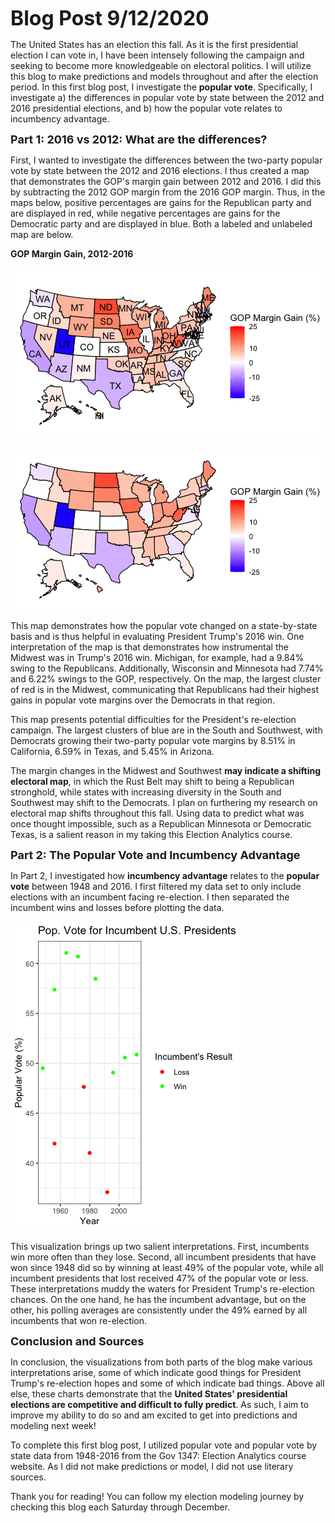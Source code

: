 

<b><font size="6">Blog Post 9/12/2020</font></b>

The United States has an election this fall.  As it is the first presidential election I can vote in, I have been intensely following the campaign and seeking to become more knowledgeable on electoral politics.  I will utilize this blog to make predictions and models throughout and after the election period.  In this first blog post, I investigate the <b>popular vote</b>.  Specifically, I investigate a) the differences in popular vote by state between the 2012 and 2016 presidential elections, and b) how the popular vote relates to incumbency advantage.  

<b><font size="4">Part 1: 2016 vs 2012: What are the differences? </b></font>

First, I wanted to investigate the differences between the two-party popular vote by state between the 2012 and 2016 elections.  I thus created a map that demonstrates the GOP's margin gain between 2012 and 2016.  I did this by subtracting the 2012 GOP margin from the 2016 GOP margin.  Thus, in the maps below, positive percentages are gains for the Republican party and are displayed in red, while negative percentages are gains for the Democratic party and are displayed in blue. Both a labeled and unlabeled map are below.

<b> GOP Margin Gain, 2012-2016 </b>

![](/Gov1347/GOPMarginGainWithLabels.png) 

![](/Gov1347/GOPMarginGainNoLabels.png) 

This map demonstrates how the popular vote changed on a state-by-state basis and is thus helpful in evaluating President Trump's 2016 win.  One interpretation of the map is that demonstrates how instrumental the Midwest was in Trump's 2016 win.  Michigan, for example, had a 9.84% swing to the Republicans.  Additionally, Wisconsin and Minnesota had 7.74% and 6.22% swings to the GOP, respectively.  On the map, the largest cluster of red is in the Midwest, communicating that Republicans had their highest gains in popular vote margins over the Democrats in that region. 

This map presents potential difficulties for the President's re-election campaign.  The largest clusters of blue are in the South and Southwest, with Democrats growing their two-party popular vote margins by 8.51% in California, 6.59% in Texas, and 5.45% in Arizona.  

The margin changes in the Midwest and Southwest <b>may indicate a shifting electoral map</b>, in which the Rust Belt may shift to being a Republican stronghold, while states with increasing diversity in the South and Southwest may shift to the Democrats.  I plan on furthering my research on electoral map shifts throughout this fall. Using data to predict what was once thought impossible, such as a Republican Minnesota or Democratic Texas, is a salient reason in my taking this Election Analytics course.


<b><font size="4"> Part 2: The Popular Vote and Incumbency Advantage</b></font>

In Part 2, I investigated how <b>incumbency advantage</b> relates to the <b>popular vote</b> between 1948 and 2016. I first filtered my data set to only include elections with an incumbent facing re-election. I then separated the incumbent wins and losses before plotting the data.  

![](/Gov1347/incumbentpopvote.png) 

This visualization brings up two salient interpretations.  First, incumbents win more often than they lose.  Second, all incumbent presidents that have won since 1948 did so by winning at least 49% of the popular vote, while all incumbent presidents that lost received 47% of the popular vote or less.  These interpretations muddy the waters for President Trump's re-election chances.  On the one hand, he has the incumbent advantage, but on the other, his polling averages are consistently under the 49% earned by all incumbents that won re-election.

<b><font size="4">Conclusion and Sources</b></font>

In conclusion, the visualizations from both parts of the blog make various interpretations arise, some of which indicate good things for President Trump's re-election hopes and some of which indicate bad things.  Above all else, these charts demonstrate that the <b>United States' presidential elections are competitive and difficult to fully predict</b>. As such, I aim to improve my ability to do so and am excited to get into predictions and modeling next week!

To complete this first blog post, I utilized popular vote and popular vote by state data from 1948-2016 from the Gov 1347: Election Analytics course website. As I did not make predictions or model, I did not use literary sources.  

Thank you for reading! You can follow my election modeling journey by checking this blog each Saturday through December.
